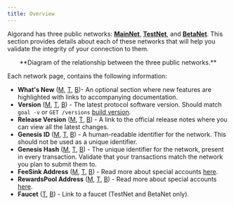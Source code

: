 ```yaml
---
title: Overview
---
```



Algorand has three public networks: [**MainNet**](mainnet), [**TestNet**](testnet), and [**BetaNet**](betanet). This section provides details about each of these networks that will help you validate the integrity of your connection to them. 

<center>
**Diagram of the relationship between the three public networks.**


</center>

Each network page, contains the following information:

- **What's New** ([M](mainnet#whats-new), [T](testnet#whats-new), [B](betanet#whats-new))- An optional section where new features are highlighted with links to accompanying documentation.
- **Version** ([M](mainnet#version), [T](testnet#version), [B](betanet#version)) - The latest protocol software version.  Should match `goal -v` or `GET /versions` [build version](/docs/rest-apis/algod#buildversion).
- **Release Version** ([M](mainnet#release-version), [T](testnet#release-version), [B](betanet#release-version)) - A link to the official release notes where you can view all the latest changes.
- **Genesis ID** ([M](mainnet#genesis-id), [T](testnet#genesis-id), [B](betanet#genesis-id)) - A human-readable identifier for the network. This should not be used as a unique identifier.
- **Genesis Hash** ([M](mainnet#genesis-hash), [T](testnet#genesis-hash), [B](betanet#genesis-hash)) - The unique identifier for the network, present in every transaction. Validate that your transactions match the network you plan to submit them to.
- **FeeSink Address** ([M](mainnet#feesink-address), [T](testnet#feesink-address), [B](betanet#feesink-address)) - Read more about special accounts [here](/docs/get-details/accounts#special-accounts).
- **RewardsPool Address** ([M](mainnet#rewardspool-address), [T](testnet#rewardspool-address), [B](betanet#rewardspool-address)) - Read more about special accounts [here](../accounts#special-accounts).
- **Faucet** ([T](testnet#faucet), [B](betanet#faucet)) - Link to a faucet (TestNet and BetaNet only).


